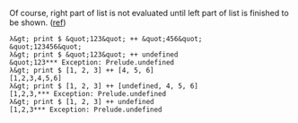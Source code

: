 <!--
{
  "title": "Haskell List Appending",
  "date": "2016-04-23T19:00:21.000Z",
  "category": "",
  "tags": [
    "haskell"
  ],
  "draft": false
}
-->

Of course, right part of list is not evaluated until left part of list is finished to be shown. ([ref](http://hackage.haskell.org/package/base-4.8.2.0/docs/Data-List.html#v:-43--43-))

```
λ&gt; print $ &quot;123&quot; ++ &quot;456&quot;
&quot;123456&quot;
λ&gt; print $ &quot;123&quot; ++ undefined
&quot;123*** Exception: Prelude.undefined
λ&gt; print $ [1, 2, 3] ++ [4, 5, 6]
[1,2,3,4,5,6]
λ&gt; print $ [1, 2, 3] ++ [undefined, 4, 5, 6]
[1,2,3,*** Exception: Prelude.undefined
λ&gt; print $ [1, 2, 3] ++ undefined
[1,2,3*** Exception: Prelude.undefined
```